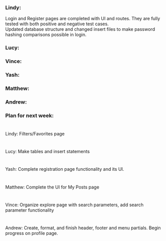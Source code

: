 ### Lindy:  
Login and Register pages are completed with UI and routes. They are fully tested with both positive and negative test cases.  
Updated database structure and changed insert files to make password hashing comparisons possible in login.  

### Lucy:

### Vince:  

### Yash:

### Matthew: 

### Andrew:

### Plan for next week:  
#
Lindy: Filters/Favorites page
#
Lucy: Make tables and insert statements
#
Yash: Complete registration page functionality and its UI.
#
Matthew: Complete the UI for My Posts page
#
Vince:  Organize explore page with search parameters, add search parameter functionality
#
Andrew: Create, format, and finish header, footer and menu partials. Begin progress on profile page.



